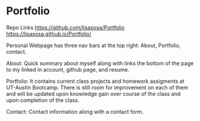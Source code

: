 # Portfolio

Repo Links
https://github.com/lisasosa/Portfolio
https://lisasosa.github.io/Portfolio/

Personal Webpage has three nav bars at the top right: About, Portfolio, contact.

About:
Quick summary about myself along with links the bottom of the page to my linked in account, github page, and resume.

Portfolio:
It contains current class projects and homework assigments at UT-Austin Bootcamp.
There is still room for improvement on each of them and will be updated upon knowledge gain over course of the class and upon completion of the class.

Contact:
Contact information along with a contact form.
